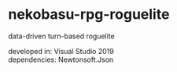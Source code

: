 # nekobasu-rpg-roguelite
data-driven turn-based roguelite

developed in: Visual Studio 2019\
dependencies: Newtonsoft.Json
